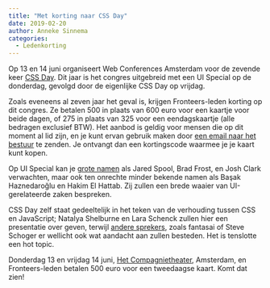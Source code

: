```yaml
---
title: "Met korting naar CSS Day"
date: 2019-02-20
author: Anneke Sinnema
categories: 
  - Ledenkorting
---
```

Op 13 en 14 juni organiseert Web Conferences Amsterdam voor de zevende keer [CSS Day](https://cssday.nl). Dit jaar is het congres uitgebreid met een UI Special op de donderdag, gevolgd door de eigenlijke CSS Day op vrijdag.

Zoals eveneens al zeven jaar het geval is, krijgen Fronteers-leden korting op dit congres. Ze betalen 500 in plaats van 600 euro voor een kaartje voor beide dagen, of 275 in plaats van 325 voor een eendagskaartje (alle bedragen exclusief BTW). Het aanbod is geldig voor mensen die op dit moment al lid zijn, en je kunt ervan gebruik maken door [een email naar het bestuur](mailto:bestuur@lists.fronteers.nl) te zenden. Je ontvangt dan een kortingscode waarmee je je kaart kunt kopen.

Op UI Special kan je [grote namen](https://cssday.nl/2019/speakers) als Jared Spool, Brad Frost, en Josh Clark verwachten, maar ook ten onrechte minder bekende namen als Başak Haznedaroğlu en Hakim El Hattab. Zij zullen een brede waaier van UI-gerelateerde zaken bespreken.

CSS Day zelf staat gedeeltelijk in het teken van de verhouding tussen CSS en JavaScript; Natalya Shelburne en Lara Schenck zullen hier een presentatie over geven, terwijl [andere sprekers](https://cssday.nl/2019/speakers), zoals fantasai of Steve Schoger er wellicht ook wat aandacht aan zullen besteden. Het is tenslotte een hot topic.

Donderdag 13 en vrijdag 14 juni, [Het Compagnietheater](https://cssday.nl/2019/venue), Amsterdam, en Fronteers-leden betalen 500 euro voor een tweedaagse kaart. Komt dat zien!
